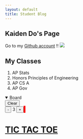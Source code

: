 ```yaml
---
layout: default
title: Student Blog
---
```


## Kaiden Do's Page

Go to my [Github account](https://github.com/kaiden-dough) !!
![](https://cdn.discordapp.com/attachments/721225369872629760/1142726766381760584/IMG_1528.png)
## My Classes
1. AP Stats
2. Honors Principles of Engineering
3. AP CS A
4. AP Gov



<html>
<details open>
<summary>
Board
</summary>
<body>
    <button onclick="reset()">Clear</button>
    <br>
    <button onclick="minus()">-</button>
    <type id="dsize">3</type>
    <button onclick="add()">+</button>
    <canvas id="Board" width="700" height="700" style="border:3px solid #FF0000;" onmousemove="coordinate(event)" onmousedown="mousedown()" onmouseup="mouseup()"></canvas>
</body>
</details>
</html>
<script>
    var b = document.getElementById("Board");
    var board = b.getContext("2d");
    var down
    var size = 3
    function reset(){
        board.clearRect(0, 0, b.width, b.height)
    }
    function mousedown(){
        down = 1
    }
    function mouseup(){
        down = 0
    }
    function minus(){
        if (size>1){
            size--
        }
        document.getElementById("dsize").innerHTML = size
    }
    function add(){
        size++
        document.getElementById("dsize").innerHTML = size
    }
    function coordinate(event){
        console.log("hig")
        let rect = Board.getBoundingClientRect();
        var x=event.clientX - rect.left;
        var y=event.clientY - rect.top;
        console.log(x,"-",y)
        if(down){
            console.log("jit")
            board.fillStyle = "#FF0000"
            board.fillRect(x,y,size,size)
        }
}
</script>


# [TIC TAC TOE]({{site.baseurl}}/tictactoe)